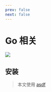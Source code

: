 ```yaml
---
prev: false
next: false
---
```


# Go 相关

![](/static/skill-images/go.webp)

## 安装

> 本文使用 [asdf](/others/tools/asdf/)

